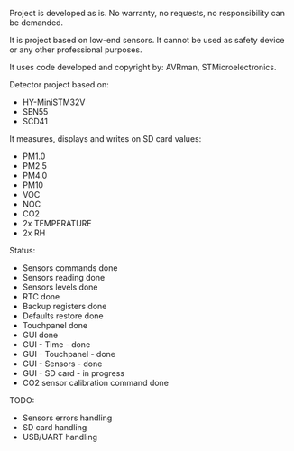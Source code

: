 Project is developed as is. No warranty, no requests, no responsibility can be demanded.

It is project based on low-end sensors. It cannot be used as safety device or any other professional purposes. 

It uses code developed and copyright by: AVRman, STMicroelectronics. 

Detector project based on:
- HY-MiniSTM32V
- SEN55
- SCD41

It measures, displays and writes on SD card values:
- PM1.0
- PM2.5
- PM4.0
- PM10
- VOC
- NOC
- CO2
- 2x TEMPERATURE
- 2x RH

Status:
- Sensors commands done
- Sensors reading done
- Sensors levels done
- RTC done
- Backup registers done
- Defaults restore done
- Touchpanel done
- GUI done
- GUI - Time - done
- GUI - Touchpanel - done
- GUI - Sensors - done
- GUI - SD card - in progress
- CO2 sensor calibration command done

TODO:
- Sensors errors handling
- SD card handling
- USB/UART handling
